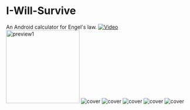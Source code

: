 # I-Will-Survive
An Android calculator for Engel's law.
[![Video](https://github.com/BNSC1/I-Will-Survive/preview1.jpg)](https://www.youtube.com/watch?v=5rrL1KAv7_w)
<img src="preview1.jpg" alt="preview1" width="200"/>
![cover](preview1.jpg?raw=true "Title") ![cover](preview2.jpg?raw=true "Title")
![cover](preview3.jpg?raw=true "Title") ![cover](preview4.jpg?raw=true "Title")
![cover](preview5.jpg?raw=true "Title")